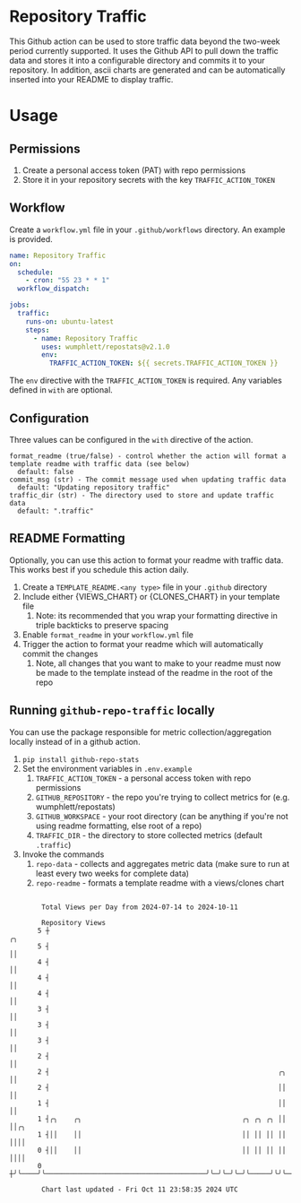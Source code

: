 # Repository Traffic

This Github action can be used to store traffic data beyond the two-week period currently supported.
It uses the Github API to pull down the traffic data and stores it into a configurable directory and commits it to your 
repository. In addition, ascii charts are generated and can be automatically inserted into your README to display traffic.

# Usage
## Permissions
1. Create a personal access token (PAT) with repo permissions
2. Store it in your repository secrets with the key `TRAFFIC_ACTION_TOKEN`

## Workflow
Create a `workflow.yml` file in your `.github/workflows` directory. An example is provided.

```yaml
name: Repository Traffic
on:
  schedule:
    - cron: "55 23 * * 1"
  workflow_dispatch:

jobs:
  traffic:
    runs-on: ubuntu-latest
    steps:
      - name: Repository Traffic
        uses: wumphlett/repostats@v2.1.0
        env:
          TRAFFIC_ACTION_TOKEN: ${{ secrets.TRAFFIC_ACTION_TOKEN }}
```
The `env` directive with the `TRAFFIC_ACTION_TOKEN` is required. Any variables defined in `with` are optional.

## Configuration
Three values can be configured in the `with` directive of the action.
```
format_readme (true/false) - control whether the action will format a template readme with traffic data (see below)
  default: false
commit_msg (str) - The commit message used when updating traffic data
  default: "Updating repository traffic"
traffic_dir (str) - The directory used to store and update traffic data
  default: ".traffic"
```

## README Formatting
Optionally, you can use this action to format your readme with traffic data. This works best if you schedule this action
daily.

1. Create a `TEMPLATE_README.<any type>` file in your `.github` directory
2. Include either {VIEWS_CHART} or {CLONES_CHART} in your template file
   1. Note: its recommended that you wrap your formatting directive in triple backticks to preserve spacing
3. Enable `format_readme` in your `workflow.yml` file
4. Trigger the action to format your readme which will automatically commit the changes
   1. Note, all changes that you want to make to your readme must now be made to the template instead of the readme in the root of the repo

## Running `github-repo-traffic` locally
You can use the package responsible for metric collection/aggregation locally instead of in a github action.

1. `pip install github-repo-stats`
2. Set the environment variables in `.env.example`
   1. `TRAFFIC_ACTION_TOKEN` - a personal access token with repo permissions
   2. `GITHUB_REPOSITORY` - the repo you're trying to collect metrics for (e.g. wumphlett/repostats)
   3. `GITHUB_WORKSPACE` - your root directory (can be anything if you're not using readme formatting, else root of a repo)
   4. `TRAFFIC_DIR` - the directory to store collected metrics (default `.traffic`)
3. Invoke the commands
   1. `repo-data` - collects and aggregates metric data (make sure to run at least every two weeks for complete data)
   2. `repo-readme` - formats a template readme with a views/clones chart

```

        Total Views per Day from 2024-07-14 to 2024-10-11

        Repository Views
       5 ┼                                                                ╭╮
       5 ┤                                                                ││
       4 ┤                                                                ││
       4 ┤                                                                ││
       4 ┤                                                                ││
       3 ┤                                                                ││
       3 ┤                                                                ││
       3 ┤                                                                ││
       2 ┤                                                                ││
       2 ┤                                                         ╭╮     ││
       2 ┤                                                         ││     ││
       1 ┤                                                         ││     ││
       1 ┤╭╮    ╭╮                                        ╭╮ ╭╮ ╭╮ ││     ││╭╮
       1 ┤││    ││                                        ││ ││ ││ ││     ││││
       0 ┤││    ││                                        ││ ││ ││ ││     ││││
       0 ┼╯╰────╯╰────────────────────────────────────────╯╰─╯╰─╯╰─╯╰─────╯╰╯╰─────────────────────

        Chart last updated - Fri Oct 11 23:58:35 2024 UTC
        
```
